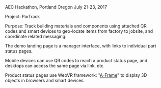 AEC Hackathon, Portland Oregon  July 21-23, 2017

Project:  ParTrack

Purpose:  Track building materials and components using attached QR codes and smart devices to geo-locate items from factory to jobsite, and coordinate related messaging.

The demo landing page is a manager interface, with links to individual part status pages.

Mobile devices can use QR codes to reach a product status page, and desktops can access the same page via link, etc.

Product status pages use WebVR framework: "[A-Frame](https://aframe.io)" to display 3D objects in browsers and smart devices.
